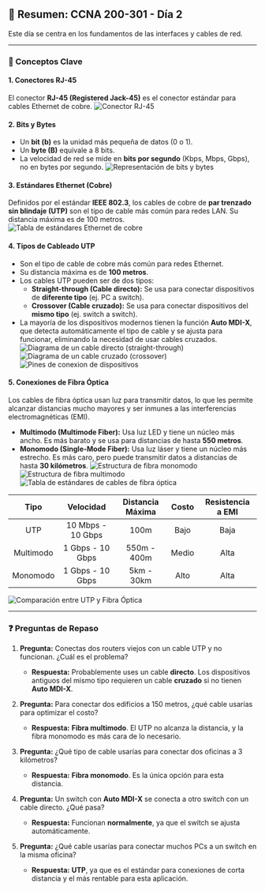 ## 📝 Resumen: CCNA 200-301 - Día 2

Este día se centra en los fundamentos de las interfaces y cables de red.

---

### 🔌 Conceptos Clave

#### **1. Conectores RJ-45**
El conector **RJ-45 (Registered Jack-45)** es el conector estándar para cables Ethernet de cobre.
![Conector RJ-45](images/dia2/rj45.png)

#### **2. Bits y Bytes**
- Un **bit (b)** es la unidad más pequeña de datos (0 o 1).
- Un **byte (B)** equivale a 8 bits.
- La velocidad de red se mide en **bits por segundo** (Kbps, Mbps, Gbps), no en bytes por segundo.
![Representación de bits y bytes](images/dia2/bits-bytes-representacion.png)

#### **3. Estándares Ethernet (Cobre)**
Definidos por el estándar **IEEE 802.3**, los cables de cobre de **par trenzado sin blindaje (UTP)** son el tipo de cable más común para redes LAN. Su distancia máxima es de 100 metros.
![Tabla de estándares Ethernet de cobre](images/dia2/estandares-ethernet-cobre.png)

#### **4. Tipos de Cableado UTP**
- Son el tipo de cable de cobre más común para redes Ethernet.
- Su distancia máxima es de **100 metros**.
- Los cables UTP pueden ser de dos tipos:
    - **Straight-through (Cable directo):** Se usa para conectar dispositivos de **diferente tipo** (ej. PC a switch).
    - **Crossover (Cable cruzado):** Se usa para conectar dispositivos del **mismo tipo** (ej. switch a switch).
- La mayoría de los dispositivos modernos tienen la función **Auto MDI-X**, que detecta automáticamente el tipo de cable y se ajusta para funcionar, eliminando la necesidad de usar cables cruzados.
![Diagrama de un cable directo (straight-through)](images/dia2/utp-straight-through.png)
![Diagrama de un cable cruzado (crossover)](images/dia2/utp-crossover.png)
![Pines de conexion de dispositivos](images/dia2/pines.png)

#### **5. Conexiones de Fibra Óptica**
Los cables de fibra óptica usan luz para transmitir datos, lo que les permite alcanzar distancias mucho mayores y ser inmunes a las interferencias electromagnéticas (EMI).
- **Multimodo (Multimode Fiber):** Usa luz LED y tiene un núcleo más ancho. Es más barato y se usa para distancias de hasta **550 metros**.
- **Monomodo (Single-Mode Fiber):** Usa luz láser y tiene un núcleo más estrecho. Es más caro, pero puede transmitir datos a distancias de hasta **30 kilómetros**.
![Estructura de fibra monomodo ](images/dia2/multimodo.png)
![Estructura de fibra multimodo](images/dia2/monomodo.png)
![Tabla de estándares de cables de fibra óptica](images/dia2/estandares-fibra.png)

| **Tipo** | **Velocidad** | **Distancia Máxima** | **Costo** | **Resistencia a EMI** |
| :---: | :---: | :---: | :---: | :---: |
| UTP | 10 Mbps - 10 Gbps | 100m | Bajo | Baja |
| Multimodo | 1 Gbps - 10 Gbps | 550m - 400m | Medio | Alta |
| Monomodo | 1 Gbps - 10 Gbps | 5km - 30km | Alto | Alta |
![Comparación entre UTP y Fibra Óptica](images/dia2/utp-vs-fibra.png)

---

### ❓ Preguntas de Repaso

1.  **Pregunta:** Conectas dos routers viejos con un cable UTP y no funcionan. ¿Cuál es el problema?
    * **Respuesta:** Probablemente uses un cable **directo**. Los dispositivos antiguos del mismo tipo requieren un cable **cruzado** si no tienen **Auto MDI-X**.

2.  **Pregunta:** Para conectar dos edificios a 150 metros, ¿qué cable usarías para optimizar el costo?
    * **Respuesta:** **Fibra multimodo**. El UTP no alcanza la distancia, y la fibra monomodo es más cara de lo necesario.

3.  **Pregunta:** ¿Qué tipo de cable usarías para conectar dos oficinas a 3 kilómetros?
    * **Respuesta:** **Fibra monomodo**. Es la única opción para esta distancia.

4.  **Pregunta:** Un switch con **Auto MDI-X** se conecta a otro switch con un cable directo. ¿Qué pasa?
    * **Respuesta:** Funcionan **normalmente**, ya que el switch se ajusta automáticamente.

5.  **Pregunta:** ¿Qué cable usarías para conectar muchos PCs a un switch en la misma oficina?
    * **Respuesta:** **UTP**, ya que es el estándar para conexiones de corta distancia y el más rentable para esta aplicación.